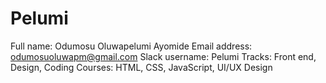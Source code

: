 # Pelumi
Full name: Odumosu Oluwapelumi Ayomide
Email address: odumosuoluwapm@gmail.com
Slack username: Pelumi
Tracks: Front end, Design, Coding
Courses: HTML, CSS, JavaScript, UI/UX Design
